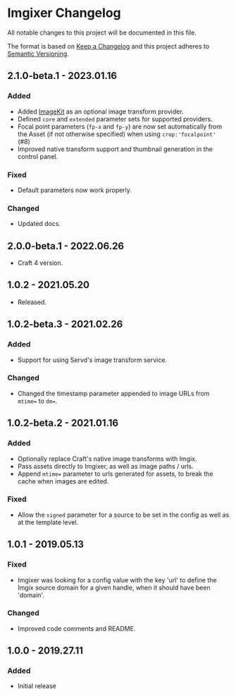 # Imgixer Changelog

All notable changes to this project will be documented in this file.

The format is based on [Keep a Changelog](http://keepachangelog.com/) and this project adheres to [Semantic Versioning](http://semver.org/).

## 2.1.0-beta.1 - 2023.01.16
### Added
- Added [ImageKit](https://imagekit.io/) as an optional image transform provider.
- Defined `core` and `extended` parameter sets for supported providers.
- Focal point parameters (`fp-x` and `fp-y`) are now set automatically from the Asset (if not otherwise specified) when using `crop:'focalpoint'` (#8)
- Improved native transform support and thumbnail generation in the control panel.
### Fixed
- Default parameters now work properly.
### Changed
- Updated docs.

## 2.0.0-beta.1 - 2022.06.26
- Craft 4 version.

## 1.0.2 - 2021.05.20
- Released.

## 1.0.2-beta.3 - 2021.02.26
### Added
- Support for using Servd's image transform service.

### Changed
- Changed the timestamp parameter appended to image URLs from `mtime=` to `dm=`.

## 1.0.2-beta.2 - 2021.01.16
### Added
- Optionally replace Craft's native image transforms with Imgix.
- Pass assets directly to Imgixer, as well as image paths / urls.
- Append `mtime=` parameter to urls generated for assets, to break the cache when images are edited.

### Fixed
- Allow the `signed` parameter for a source to be set in the config as well as at the template level.

## 1.0.1 - 2019.05.13
### Fixed
- Imgixer was looking for a config value with the key 'url' to define the Imgix source domain for a given handle, when it should have been 'domain'.

### Changed
- Improved code comments and README.

## 1.0.0 - 2019.27.11
### Added
- Initial release
